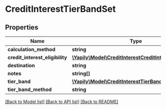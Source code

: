 # CreditInterestTierBandSet

## Properties
Name | Type | Description | Notes
------------ | ------------- | ------------- | -------------
**calculation_method** | **string** |  | [optional] 
**credit_interest_eligibility** | [**\Yapily\Model\CreditInterestCreditInterestEligibility[]**](CreditInterestCreditInterestEligibility.md) |  | [optional] 
**destination** | **string** |  | [optional] 
**notes** | **string[]** |  | [optional] 
**tier_band** | [**\Yapily\Model\CreditInterestTierBand[]**](CreditInterestTierBand.md) |  | [optional] 
**tier_band_method** | **string** |  | [optional] 

[[Back to Model list]](../README.md#documentation-for-models) [[Back to API list]](../README.md#documentation-for-api-endpoints) [[Back to README]](../README.md)


